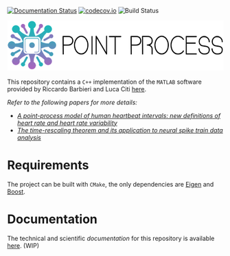 [![Documentation Status](https://readthedocs.org/projects/pointprocess/badge/?version=latest)](https://pointprocess.readthedocs.io/en/latest/?badge=latest)
[![codecov.io](https://codecov.io/github/andreabonvini/pointprocess/coverage.svg?branch=master)](https://codecov.io/github/andreabonvini/pointprocess?branch=master)
![Build Status](https://img.shields.io/github/workflow/status/andreabonvini/pointprocess/CI?event=push&label=Build&logo=Github-Actions)


![ppbig](docs/images/ppbig.png)

This repository contains a `C++` implementation of the `MATLAB` software provided by Riccardo Barbieri and Luca
Citi [here](http://users.neurostat.mit.edu/barbieri/pphrv).

*Refer to the following papers for more details:*

- [*A point-process model of human heartbeat intervals: new definitions of heart rate and heart rate
  variability*](https://pubmed.ncbi.nlm.nih.gov/15374824/)
- [*The time-rescaling theorem and its application to neural spike train data
  analysis*](https://pubmed.ncbi.nlm.nih.gov/11802915/)

# Requirements

The project can be built with `CMake`, the only dependencies are [Eigen](https://eigen.tuxfamily.org)
and [Boost](https://www.boost.org).

# Documentation

The technical and scientific *documentation* for this repository is available [here](https://pointprocess.readthedocs.io/en/latest/). (WIP)
